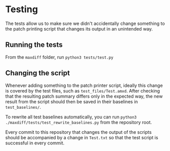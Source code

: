 # Testing

The tests allow us to make sure we didn't accidentally change something to the patch printing script that changes its output in an unintended way.

## Running the tests

From the `maxdiff` folder, run `python3 tests/test.py`

## Changing the script

Whenever adding something to the patch printer script, ideally this change is covered by the test files, such as `test_files/Test.amxd`. After checking that the resulting patch summary differs only in the expected way, the new result from the script should then be saved in their baselines in `test_baselines/`. 

To rewrite all test baselines automatically, you can run `python3 ./maxdiff/tests/test_rewrite_baselines.py` from the repository root.

Every commit to this repository that changes the output of the scripts should be accompanied by a change in `Test.txt` so that the test script is successful in every commit.
